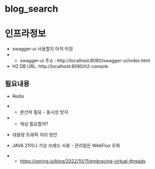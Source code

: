 # blog_search

# 인프라정보
- swagger-ui 사용할지 아직 미정
- - swagger-ui 주소 : http://localhost:8080/swagger-ui/index.html
- H2 DB URL: http://localhost:8080/h2-console


## 필요내용
- Redis 
- - 분산락 필요 - 동시성 방지
- - 캐싱 필요할까?

- 대용량 트래픽 치러 방안
- JAVA 21이니 가상 쓰레드 사용 - 관리힘든 WebFlux 우회
- -  https://spring.io/blog/2022/10/11/embracing-virtual-threads

